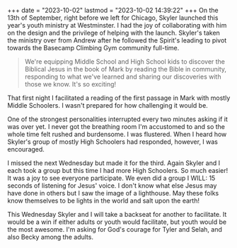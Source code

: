 +++
date = "2023-10-02"
lastmod = "2023-10-02 14:39:22"
+++
On the 13th of September, right before we left for Chicago, Skyler launched this year's youth ministry at Westminster. I had the joy of collaborating with him on the design and the privilege of helping with the launch. Skyler's taken the ministry over from Andrew after he followed the Spirit's leading to pivot towards the Basecamp Climbing Gym community full-time.

> We're equipping Middle School and High School kids to discover the Biblical Jesus in the book of Mark by reading the Bible in community, responding to what we've learned and sharing our discoveries with those we know. It's so exciting!

That first night I facilitated a reading of the first passage in Mark with mostly Middle Schoolers. I wasn't prepared for how challenging it would be.

One of the strongest personalities interrupted every two minutes asking if it was over yet. I never got the breathing room I'm accustomed to and so the whole time felt rushed and burdensome. I was flustered. When I heard how Skyler's group of mostly High Schoolers had responded, however, I was encouraged.

I missed the next Wednesday but made it for the third. Again Skyler and I each took a group but this time I had more High Schoolers. So much easier! It was a joy to see everyone participate. We even did a group I WILL: 15 seconds of listening for Jesus' voice. I don't know what else Jesus may have done in others but I saw the image of a lighthouse. May these folks know themselves to be lights in the world and salt upon the earth!

This Wednesday Skyler and I will take a backseat for another to facilitate. It would be a win if either adults or youth would facilitate, but youth would be the most awesome. I'm asking for God's courage for Tyler and Selah, and also Becky among the adults.
